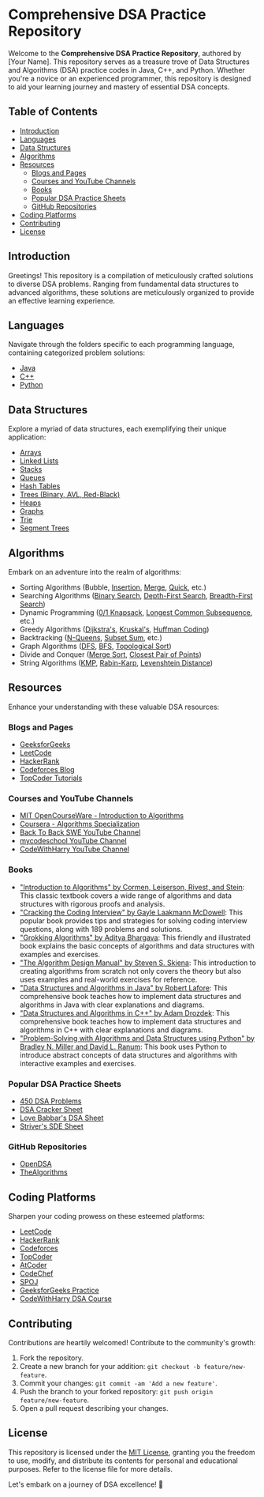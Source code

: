 # Comprehensive DSA Practice Repository

Welcome to the **Comprehensive DSA Practice Repository**, authored by [Your Name]. This repository serves as a treasure trove of Data Structures and Algorithms (DSA) practice codes in Java, C++, and Python. Whether you're a novice or an experienced programmer, this repository is designed to aid your learning journey and mastery of essential DSA concepts.

## Table of Contents

- [Introduction](#introduction)
- [Languages](#languages)
- [Data Structures](#data-structures)
- [Algorithms](#algorithms)
- [Resources](#resources)
  - [Blogs and Pages](#blogs-and-pages)
  - [Courses and YouTube Channels](#courses-and-youtube-channels)
  - [Books](#books)
  - [Popular DSA Practice Sheets](#popular-dsa-practice-sheets)
  - [GitHub Repositories](#github-repositories)
- [Coding Platforms](#coding-platforms)
- [Contributing](#contributing)
- [License](#license)

## Introduction

Greetings! This repository is a compilation of meticulously crafted solutions to diverse DSA problems. Ranging from fundamental data structures to advanced algorithms, these solutions are meticulously organized to provide an effective learning experience.

## Languages

Navigate through the folders specific to each programming language, containing categorized problem solutions:

- [Java](java/)
- [C++](cpp/)
- [Python](python/)

## Data Structures

Explore a myriad of data structures, each exemplifying their unique application:

- [Arrays](data-structures/arrays.md)
- [Linked Lists](data-structures/linked-lists.md)
- [Stacks](data-structures/stacks.md)
- [Queues](data-structures/queues.md)
- [Hash Tables](data-structures/hash-tables.md)
- [Trees (Binary, AVL, Red-Black)](data-structures/trees.md)
- [Heaps](data-structures/heaps.md)
- [Graphs](data-structures/graphs.md)
- [Trie](data-structures/trie.md)
- [Segment Trees](data-structures/segment-trees.md)

## Algorithms

Embark on an adventure into the realm of algorithms:

- Sorting Algorithms (Bubble, [Insertion](algorithms/sorting/insertion-sort.md), [Merge](algorithms/sorting/merge-sort.md), [Quick](algorithms/sorting/quick-sort.md), etc.)
- Searching Algorithms ([Binary Search](algorithms/searching/binary-search.md), [Depth-First Search](algorithms/graphs/depth-first-search.md), [Breadth-First Search](algorithms/graphs/breadth-first-search.md))
- Dynamic Programming ([0/1 Knapsack](algorithms/dynamic-programming/0-1-knapsack.md), [Longest Common Subsequence](algorithms/dynamic-programming/longest-common-subsequence.md), etc.)
- Greedy Algorithms ([Dijkstra's](algorithms/greedy/dijkstras-algorithm.md), [Kruskal's](algorithms/greedy/kruskals-algorithm.md), [Huffman Coding](algorithms/greedy/huffman-coding.md))
- Backtracking ([N-Queens](algorithms/backtracking/n-queens.md), [Subset Sum](algorithms/backtracking/subset-sum.md), etc.)
- Graph Algorithms ([DFS](algorithms/graphs/depth-first-search.md), [BFS](algorithms/graphs/breadth-first-search.md), [Topological Sort](algorithms/graphs/topological-sort.md))
- Divide and Conquer ([Merge Sort](algorithms/sorting/merge-sort.md), [Closest Pair of Points](algorithms/divide-and-conquer/closest-pair-of-points.md))
- String Algorithms ([KMP](algorithms/strings/knuth-morris-pratt.md), [Rabin-Karp](algorithms/strings/rabin-karp.md), [Levenshtein Distance](algorithms/strings/levenshtein-distance.md))

## Resources

Enhance your understanding with these valuable DSA resources:

### Blogs and Pages

- [GeeksforGeeks](https://www.geeksforgeeks.org/)
- [LeetCode](https://leetcode.com/)
- [HackerRank](https://www.hackerrank.com/domains/tutorials/10-days-of-javascript)
- [Codeforces Blog](https://codeforces.com/blog/entry/63511)
- [TopCoder Tutorials](https://www.topcoder.com/thrive/articles/Getting%20Started%20in%20Algorithms)

### Courses and YouTube Channels

- [MIT OpenCourseWare - Introduction to Algorithms](https://ocw.mit.edu/courses/electrical-engineering-and-computer-science/6-006-introduction-to-algorithms-fall-2011/)
- [Coursera - Algorithms Specialization](https://www.coursera.org/specializations/algorithms)
- [Back To Back SWE YouTube Channel](https://www.youtube.com/c/BackToBackSWE)
- [mycodeschool YouTube Channel](https://www.youtube.com/user/mycodeschool)
- [CodeWithHarry YouTube Channel](https://youtube.com/@CodeWithHarry)

### Books

- ["Introduction to Algorithms" by Cormen, Leiserson, Rivest, and Stein](https://mitpress.mit.edu/books/introduction-algorithms): This classic textbook covers a wide range of algorithms and data structures with rigorous proofs and analysis.
- ["Cracking the Coding Interview" by Gayle Laakmann McDowell](https://www.crackingthecodinginterview.com/): This popular book provides tips and strategies for solving coding interview questions, along with 189 problems and solutions.
- ["Grokking Algorithms" by Aditya Bhargava](https://www.manning.com/books/grokking-algorithms): This friendly and illustrated book explains the basic concepts of algorithms and data structures with examples and exercises.
- ["The Algorithm Design Manual" by Steven S. Skiena](http://www.algorist.com/): This introduction to creating algorithms from scratch not only covers the theory but also uses examples and real-world exercises for reference.
- ["Data Structures and Algorithms in Java" by Robert Lafore](https://www.amazon.com/Data-Structures-Algorithms-Java-Lafore/dp/0672324539): This comprehensive book teaches how to implement data structures and algorithms in Java with clear explanations and diagrams.
- ["Data Structures and Algorithms in C++" by Adam Drozdek](https://www.cengage.com/c/data-structures-and-algorithms-in-c-second-edition/9781337109079): This comprehensive book teaches how to implement data structures and algorithms in C++ with clear explanations and diagrams.
- ["Problem-Solving with Algorithms and Data Structures using Python" by Bradley N. Miller and David L. Ranum](https://runestone.academy/runestone/books/published/pythonds/index.html): This book uses Python to introduce abstract concepts of data structures and algorithms with interactive examples and exercises.

### Popular DSA Practice Sheets

- [450 DSA Problems](https://450dsa.com/)
- [DSA Cracker Sheet](https://www.interviewbit.com/coding-problems/)
- [Love Babbar's DSA Sheet](https://lovebabbar450-sheet.herokuapp.com/)
- [Striver's SDE Sheet](https://www.youtube.com/playlist?list=PLgUwDviBIf0rVwua0kKYlsS_ik_1lyVK_)

### GitHub Repositories

- [OpenDSA](https://github.com/OpenDSA/OpenDSA)
- [TheAlgorithms](https://github.com/TheAlgorithms)

## Coding Platforms

Sharpen your coding prowess on these esteemed platforms:

- [LeetCode](https://leetcode.com/)
- [HackerRank](https://www.hackerrank.com/)
- [Codeforces](https://codeforces.com/)
- [TopCoder](https://www.topcoder.com/)
- [AtCoder](https://atcoder.jp/)
- [CodeChef](https://www.codechef.com/)
- [SPOJ](https://www.spoj.com/)
- [GeeksforGeeks Practice](https://practice.geeksforgeeks.org/)
- [CodeWithHarry DSA Course](https://www.codewithharry.com/videos/data-structures-and-algorithms-in-hindi-1)

## Contributing

Contributions are heartily welcomed! Contribute to the community's growth:

1. Fork the repository.
2. Create a new branch for your addition: `git checkout -b feature/new-feature`.
3. Commit your changes: `git commit -am 'Add a new feature'`.
4. Push the branch to your forked repository: `git push origin feature/new-feature`.
5. Open a pull request describing your changes.

## License

This repository is licensed under the [MIT License](LICENSE), granting you the freedom to use, modify, and distribute its contents for personal and educational purposes. Refer to the license file for more details.

Let's embark on a journey of DSA excellence! 🚀
